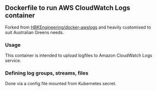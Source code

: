 ## Dockerfile to run AWS CloudWatch Logs container

Forked from [HBKEngineering/docker-awslogs](https://github.com/HBKEngineering/docker-awslogs)
and heavily customised to suit Australian Greens needs.

### Usage

This container is intended to upload logfiles to Amazon CloudWatch Logs service.

### Defining log groups, streams, files

Done via a config file mounted from Kubernetes secret.
